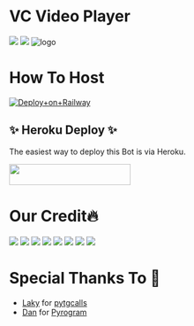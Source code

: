 # VC Video Player

<a href="https://t.me/DeeCodeBots"><img src="https://img.shields.io/badge/Join-Telegram%20Channel-red.svg?logo=Telegram"></a>
<a href="t.me/DeCodeSupport"><img src="https://img.shields.io/badge/Join-Telegram%20Group-blue.svg?logo=telegram"></a>
![logo](https://telegra.ph/file/824cba85b5b820fcd7dcd.jpg)
# How To Host 
[![Deploy+on+Railway](https://railway.app/button.svg)](https://railway.app/new/template?template=https://github.com/TeamDeeCode/VcVideoPlayer&envs=API_ID,API_HASH,BOT_TOKEN,SESSION_NAME,BOT_USERNAME,ASSISTANT_NAME,UPDATES_CHANNEL,SUPPORT_GROUP,SUDO_USERS,CHANNEL,ADMIN)

## ✨ Heroku Deploy ✨
The easiest way to deploy this Bot is via Heroku.

<p align="left"><a href="https://heroku.com/deploy?template=https://github.com/TeamDeeCode/VcVideoPlayer"> <img src="https://img.shields.io/badge/Deploy%20To%20Heroku-black?style=for-the-badge&logo=heroku" width="220" height="38.45"/></a></p>



# Our Credit🔥

<a href="https://t.me/DeeCodeBots"><img src="https://img.shields.io/badge/Louis-purple.svg?logo=Telegram"></a>
<a href="t.me/ProErrorXD"><img src="https://img.shields.io/badge/Error-brown.svg?logo=telegram"></a>
<a href="https://t.me/piroXpower"><img src="https://img.shields.io/badge/Blaze-blue.svg?logo=Telegram"></a>
<a href="t.me/jalim_munda"><img src="https://img.shields.io/badge/Harsh-green.svg?logo=telegram"></a>
<a href="https://t.me/DEVILDAD_PRINCE"><img src="https://img.shields.io/badge/Devil-red.svg?logo=Telegram"></a>
<a href="t.me/Pratheek_XD"><img src="https://img.shields.io/badge/Habibi-yellow.svg?logo=telegram"></a>
<a href="https://t.me/imsafone"><img src="https://img.shields.io/badge/Safone-black.svg?logo=Telegram"></a>
<a href="t.me/SammyXD"><img src="https://img.shields.io/badge/Sammy-pink.svg?logo=telegram"></a>


# Special Thanks To 💞

- [Laky](https://github.com/Laky-64) for [pytgcalls](https://github.com/pytgcalls/pytgcalls)
- [Dan](https://github.com/delivrance) for [Pyrogram](https://github.com/pyrogram/pyrogram)


